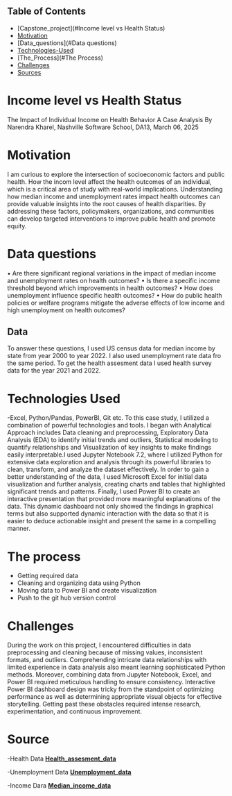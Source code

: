 ## Table of Contents

- [Capstone_project](#Income level vs Health Status)
- [Motivation](#Motivation)
- [Data_questions](#Data questions)
- [Technologies-Used](#Technologies-Used)
- [The_Process](#The Process)
- [Challenges](#Challenges)
- [Sources](#Sources)





<h1>Income level vs Health Status</h1>

The Impact of Individual Income on Health Behavior A Case Analysis By Narendra Kharel, Nashville Software School, DA13, March 06, 2025


# Motivation 

I am curious to explore the intersection of socioeconomic factors and public health. How the incom level affect the health outcomes of an individual, which is a critical area of study with real-world implications. 
Understanding how median income and unemployment rates impact health outcomes can provide valuable insights into the root causes of health disparities. By addressing these factors, policymakers, 
organizations, and communities can develop targeted interventions to improve public health and promote equity.


# Data questions

•	Are there significant regional variations in the impact of median income and unemployment rates on health outcomes?
•	Is there a specific income threshold beyond which improvements in health outcomes?
•	How does unemployment influence specific health outcomes?
•	How do public health policies or welfare programs mitigate the adverse effects of low income and high unemployment on health outcomes?

## Data

To answer these questions, I used US census data for median income by state from year 2000 to year 2022. I also used unemployment rate data fro the same period. To get the health assesment data I used health 
survey data for the year 2021 and 2022.



# Technologies Used

-Excel, Python/Pandas, PowerBI, Git etc.
To this case study, I utilized a combination of powerful technologies and tools.  I began with Analytical Approach includes  Data cleaning and preprocessing, Exploratory Data Analysis (EDA) to identify initial trends and outliers, Statistical modeling to quantify relationships and Visualization 
of key insights to make findings easily interpretable.I used Jupyter Notebook 7.2, where I utilized Python for extensive data exploration and analysis through its powerful libraries to clean, transform, and 
analyze the dataset effectively. In order to gain a better understanding of the data, I used Microsoft Excel for initial data visualization and further analysis, creating charts and tables that highlighted significant trends and patterns. Finally, I used Power BI to create an 
interactive presentation that provided more meaningful explanations of the data. This dynamic dashboard not only showed the findings in graphical terms but also supported dynamic interaction with 
the data so that it is easier to deduce actionable insight and present the same in a compelling manner.

# The process 

- Getting required data 
- Cleaning and organizing data using Python
- Moving data to Power BI and create visualization
- Push to the git hub version control 


# Challenges

During the work on this project, I encountered difficulties in data preprocessing and cleaning because of missing values, inconsistent formats, and outliers. Comprehending intricate data relationships with limited 
experience in data analysis also meant learning sophisticated Python methods. Moreover, combining data from Jupyter Notebook, Excel, and Power BI required meticulous handling to ensure consistency. 
Interactive Power BI dashboard design was tricky from the standpoint of optimizing performance as well as determining appropriate visual objects for effective storytelling. Getting past 
these obstacles required intense research, experimentation, and continuous improvement.

# Source

-Health Data **[Health_assesment_data](https://catalog.data.gov/dataset/places-local-data-for-better-health-county-data-2020-release-94305)**

-Unemployment Data **[Unemployment_data](https://apps.bea.gov/itable/index.html?appid=70&stepnum=40&Major_Area=3&State=00000&Area=XX&TableId=600&Statistic=10&Year=-1&YearBegin=-1&Year_End=-1&Unit_Of_Measure=Levels&Rank=0&Drill=1&nRange=5)**

-Income Dara **[Median_income_data](https://www.ers.usda.gov/data-products/county-level-data-sets/county-level-data-sets-download-data)**




